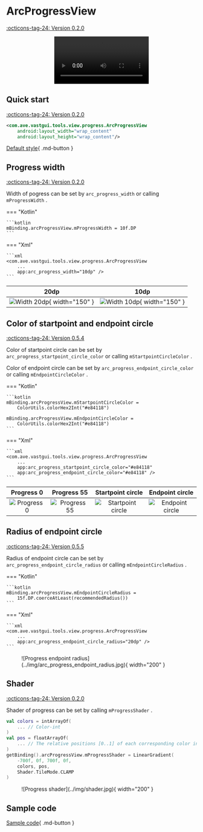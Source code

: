 # ArcProgressView

[:octicons-tag-24: Version 0.2.0](https://ave.entropy2020.cn/version/VastTools/#020)

<center>
    <video width="250" controls="controls" autoplay="autoplay">
        <source src="../img/arc_progress_view.mp4" type="video/mp4">
    </video>
</center>

## Quick start

[:octicons-tag-24: Version 0.2.0](https://ave.entropy2020.cn/version/VastTools/#020)

```xml
<com.ave.vastgui.tools.view.progress.ArcProgressView
    android:layout_width="wrap_content"
    android:layout_height="wrap_content"/>
```

[Default style](https://github.com/SakurajimaMaii/Android-Vast-Extension/blob/develop/libraries/tools/src/main/res/values/styles.xml){ .md-button }

## Progress width

[:octicons-tag-24: Version 0.2.0](https://ave.entropy2020.cn/version/VastTools/#020)

Width of pogress can be set by `arc_progress_width` or calling `mProgressWidth` .

=== "Kotlin"

    ```kotlin
    mBinding.arcProgressView.mProgressWidth = 10f.DP
    ```

=== "Xml"

    ```xml
    <com.ave.vastgui.tools.view.progress.ArcProgressView
        ... 
        app:arc_progress_width="10dp" />
    ```

|                         20dp                         |                       10dp                        |
| :--------------------------------------------------: | :-----------------------------------------------: |
| ![Width 20dp](../img/progress_55.jpg){ width="150" } | ![Width 10dp](../img/width_10.jpg){ width="150" } |

## Color of startpoint and endpoint circle

[:octicons-tag-24: Version 0.5.4](https://ave.entropy2020.cn/version/VastTools/#054)

Color of startpoint circle can be set by `arc_progress_startpoint_circle_color` or calling `mStartpointCircleColor` .

Color of endpoint circle can be set by `arc_progress_endpoint_circle_color` or calling `mEndpointCircleColor` .

=== "Kotlin"

    ```kotlin
    mBinding.arcProgressView.mStartpointCircleColor =
        ColorUtils.colorHex2Int("#e84118")

    mBinding.arcProgressView.mEndpointCircleColor = 
        ColorUtils.colorHex2Int("#e84118")
    ```

=== "Xml"

    ```xml
    <com.ave.vastgui.tools.view.progress.ArcProgressView
        ... 
        app:arc_progress_startpoint_circle_color="#e84118"
        app:arc_progress_endpoint_circle_color="#e84118" />
    ```

|              Progress 0              |              Progress 55               |                 Startpoint circle                  |                Endpoint circle                 |
| :----------------------------------: | :------------------------------------: | :------------------------------------------------: | :--------------------------------------------: |
| ![Progress 0](../img/progress_0.jpg) | ![Progress 55](../img/progress_55.jpg) | ![Startpoint circle](../img/startpoint_circle.jpg) | ![Endpoint circle](../img/endpoint_circle.jpg) |

## Radius of endpoint circle

[:octicons-tag-24: Version 0.5.5](https://ave.entropy2020.cn/version/VastTools/#055)

Radius of endpoint circle can be set by `arc_progress_endpoint_circle_radius` or calling `mEndpointCircleRadius` .

=== "Kotlin"

    ```kotlin
    mBinding.arcProgressView.mEndpointCircleRadius = 
        15f.DP.coerceAtLeast(recommendedRadius())
    ```

=== "Xml"

    ```xml
    <com.ave.vastgui.tools.view.progress.ArcProgressView
        ... 
        app:arc_progress_endpoint_circle_radius="20dp" />
    ```

<figure markdown>
  ![Progress endpoint radius](../img/arc_progress_endpoint_radius.jpg){ width="200" }
</figure>

## Shader

[:octicons-tag-24: Version 0.2.0](https://ave.entropy2020.cn/version/VastTools/#020)

Shader of progress can be set by calling `mProgressShader` .

```kotlin
val colors = intArrayOf(
    ... // Color-int
)
val pos = floatArrayOf(
    ... // The relative positions [0..1] of each corresponding color in the colors array.
)
getBinding().arcProgressView.mProgressShader = LinearGradient(
    -700f, 0f, 700f, 0f,
    colors, pos,
    Shader.TileMode.CLAMP
)
```

<figure markdown>
  ![Progress shader](../img/shader.jpg){ width="200" }
</figure>

## Sample code

[Sample code](https://github.com/SakurajimaMaii/Android-Vast-Extension/blob/develop/app/src/main/kotlin/com/ave/vastgui/app/activity/view/ArcProgressViewActivity.kt){ .md-button }
